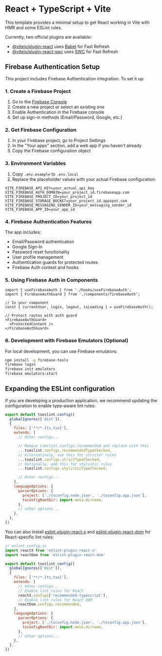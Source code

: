 # React + TypeScript + Vite

This template provides a minimal setup to get React working in Vite with HMR and some ESLint rules.

Currently, two official plugins are available:

- [@vitejs/plugin-react](https://github.com/vitejs/vite-plugin-react/blob/main/packages/plugin-react) uses [Babel](https://babeljs.io/) for Fast Refresh
- [@vitejs/plugin-react-swc](https://github.com/vitejs/vite-plugin-react/blob/main/packages/plugin-react-swc) uses [SWC](https://swc.rs/) for Fast Refresh

## Firebase Authentication Setup

This project includes Firebase Authentication integration. To set it up:

### 1. Create a Firebase Project

1. Go to the [Firebase Console](https://console.firebase.google.com/)
2. Create a new project or select an existing one
3. Enable Authentication in the Firebase console
4. Set up sign-in methods (Email/Password, Google, etc.)

### 2. Get Firebase Configuration

1. In your Firebase project, go to Project Settings
2. In the "Your apps" section, add a web app if you haven't already
3. Copy the Firebase configuration object

### 3. Environment Variables

1. Copy `.env.example` to `.env.local`
2. Replace the placeholder values with your actual Firebase configuration:

```env
VITE_FIREBASE_API_KEY=your_actual_api_key
VITE_FIREBASE_AUTH_DOMAIN=your_project_id.firebaseapp.com
VITE_FIREBASE_PROJECT_ID=your_project_id
VITE_FIREBASE_STORAGE_BUCKET=your_project_id.appspot.com
VITE_FIREBASE_MESSAGING_SENDER_ID=your_messaging_sender_id
VITE_FIREBASE_APP_ID=your_app_id
```

### 4. Firebase Authentication Features

The app includes:

- Email/Password authentication
- Google Sign-In
- Password reset functionality
- User profile management
- Authentication guards for protected routes
- Firebase Auth context and hooks

### 5. Using Firebase Auth in Components

```tsx
import { useFirebaseAuth } from './hooks/useFirebaseAuth';
import { FirebaseAuthGuard } from './components/firebaseAuth';

// In your component
const { currentUser, login, logout, isLoading } = useFirebaseAuth();

// Protect routes with auth guard
<FirebaseAuthGuard>
  <ProtectedContent />
</FirebaseAuthGuard>
```

### 6. Development with Firebase Emulators (Optional)

For local development, you can use Firebase emulators:

```bash
npm install -g firebase-tools
firebase login
firebase init emulators
firebase emulators:start
```

## Expanding the ESLint configuration

If you are developing a production application, we recommend updating the configuration to enable type-aware lint rules:

```js
export default tseslint.config([
  globalIgnores(['dist']),
  {
    files: ['**/*.{ts,tsx}'],
    extends: [
      // Other configs...

      // Remove tseslint.configs.recommended and replace with this
      ...tseslint.configs.recommendedTypeChecked,
      // Alternatively, use this for stricter rules
      ...tseslint.configs.strictTypeChecked,
      // Optionally, add this for stylistic rules
      ...tseslint.configs.stylisticTypeChecked,

      // Other configs...
    ],
    languageOptions: {
      parserOptions: {
        project: ['./tsconfig.node.json', './tsconfig.app.json'],
        tsconfigRootDir: import.meta.dirname,
      },
      // other options...
    },
  },
])
```

You can also install [eslint-plugin-react-x](https://github.com/Rel1cx/eslint-react/tree/main/packages/plugins/eslint-plugin-react-x) and [eslint-plugin-react-dom](https://github.com/Rel1cx/eslint-react/tree/main/packages/plugins/eslint-plugin-react-dom) for React-specific lint rules:

```js
// eslint.config.js
import reactX from 'eslint-plugin-react-x'
import reactDom from 'eslint-plugin-react-dom'

export default tseslint.config([
  globalIgnores(['dist']),
  {
    files: ['**/*.{ts,tsx}'],
    extends: [
      // Other configs...
      // Enable lint rules for React
      reactX.configs['recommended-typescript'],
      // Enable lint rules for React DOM
      reactDom.configs.recommended,
    ],
    languageOptions: {
      parserOptions: {
        project: ['./tsconfig.node.json', './tsconfig.app.json'],
        tsconfigRootDir: import.meta.dirname,
      },
      // other options...
    },
  },
])
```
